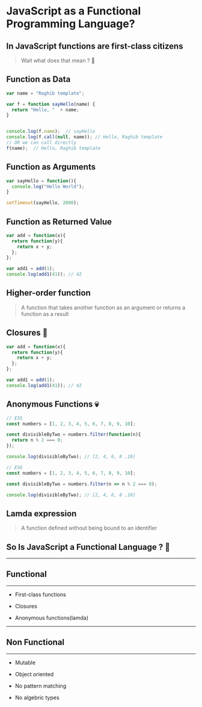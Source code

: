 # JavaScript as a Functional Programming Language?

## In JavaScript functions are first-class citizens
>  Wait what does that mean ? 🤔

## Function as Data

```javascript
var name = "Raghib template";

var f = function sayHello(name) {
  return "Hello, "  + name;
}


console.log(f.name);  // sayHello
console.log(f.call(null, name)); // Hello, Raghib template
// OR we can call directly
f(name);  // Hello, Raghib template
```

## Function as Arguments

```javascript
var sayHello = function(){
  console.log("Hello World");
}

setTimeout(sayHello, 2000);
```
## Function as Returned Value

```javascript
var add = function(x){
  return function(y){
    return x + y;
  };
};

var add1 = add(1);
console.log(add1(41)); // 42
```

## Higher-order function
>  A function that takes another function as an argument or returns a function as a result

## Closures 🙅

```javascript
var add = function(x){
  return function(y){
    return x + y;
  };
};

var add1 = add(1);
console.log(add1(41)); // 42
```

## Anonymous Functions 💀

```javascript
// ES5
const numbers = [1, 2, 3, 4, 5, 6, 7, 8, 9, 10];

const divisibleByTwo = numbers.filter(function(n){
  return n % 2 === 0;
});

console.log(divisibleByTwo); // [2, 4, 6, 8 ,10]

// ES6
const numbers = [1, 2, 3, 4, 5, 6, 7, 8, 9, 10];

const divisibleByTwo = numbers.filter(n => n % 2 === 0);

console.log(divisibleByTwo); // [2, 4, 6, 8 ,10]
```

## Lamda expression
>  A function defined without being bound to an identifier


## So Is JavaScript a Functional Language ? 🤔

---
## Functional
---
*   First-class functions

*   Closures

*   Anonymous functions(lamda)

---
## Non Functional
---
*   Mutable

*   Object oriented

*   No pattern matching

*   No algebric types
